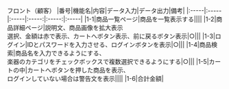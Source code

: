 フロント（顧客）
|番号|機能名|内容|データ入力|データ出力|備考|
|:-----|:-----|:-----|:-----:|:-----:|:-----|
|1-1|商品一覧ページ|商品を一覧表示する||||
|1-2|商品詳細ページ|説明文、商品画像を拡大表示<br>選択、金額は赤で表示、カートへボタン表示、前に戻るボタン表示|○|||
|1-3|ログイン|IDとパスワードを入力させる、ログインボタンを表示|○|||
|1-4|商品検索|商品名を入力できるようにする、<br>楽器のカテゴリをチェックボックスで複数選択できるようにする|○|||
|1-5|カートの中|カートへボタンを押した商品を表示、<br>ログインしていない場合は警告文を表示||||
|1-6|合計金額|

